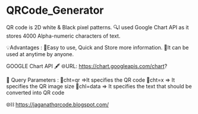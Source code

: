 # QRCode_Generator

QR code is 2D white & Black pixel patterns.
🔍I used Google Chart API as it stores 4000 Alpha-numeric characters of text.

💡Advantages :
🔅Easy to use, Quick and Store more information.
🔅It can be used at anytime by anyone.

   GOOGLE Chart API 🖋
🌐URL: https://chart.googleapis.com/chart?

🔸 Query Parameters :
📍cht=qr =>It specifies the QR code
📍cht=<width>x<height> => It specifies the QR image size 
📍chl=data => It specifies the text that should be converted into QR code


🌐⛓ https://jaganathqrcode.blogspot.com/
